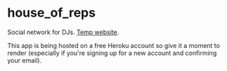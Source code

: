 # house_of_reps
Social network for DJs. [Temp website](https://fathomless-escarpment-28544.herokuapp.com). 

This app is being hosted on a free Heroku account so give it a moment to render (especially if you're signing up for a new account and confirming your email).